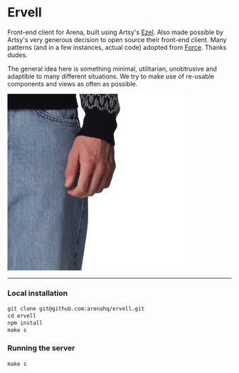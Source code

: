 # Ervell

Front-end client for Arena, built using Artsy's [Ezel](https://github.com/artsy/ezel). Also made possible by Artsy's very generous decision to open source their front-end client. Many patterns (and in a few instances, actual code) adopted from [Force](https://github.com/artsy/force-public). Thanks dudes.

The general idea here is something minimal, utilitarian, unobtrusive and adaptible to many different situations. We try to make use of re-usable components and views as often as possible.

![Ervell](/public/images/gh.png)

* * *

### Local installation
	git clone git@github.com:arenahq/ervell.git
	cd ervell
	npm install
	make s

### Running the server
	make s